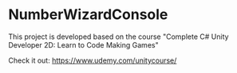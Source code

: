 # NumberWizardConsole

This project is developed based on the course "Complete C# Unity Developer 2D: Learn to Code Making Games"

Check it out: https://www.udemy.com/unitycourse/